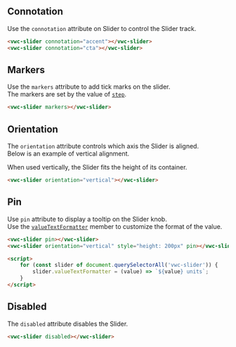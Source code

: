 ## Connotation

Use the `connotation` attribute on Slider to control the Slider track.

```html preview blocks>
<vwc-slider connotation="accent"></vwc-slider>
<vwc-slider connotation="cta"></vwc-slider>
```

## Markers

Use the `markers` attribute to add tick marks on the slider.  
The markers are set by the value of [`step`](/components/slider/code/#step).

```html preview blocks
<vwc-slider markers></vwc-slider>
```

## Orientation

The `orientation` attribute controls which axis the Slider is aligned.  
Below is an example of vertical alignment.

<vwc-note connotation="information" icon="info-line">
<p>When used vertically, the Slider fits the height of its container.</p>
</vwc-note>

```html preview center 300px
<vwc-slider orientation="vertical"></vwc-slider>
```

## Pin

Use `pin` attribute to display a tooltip on the Slider knob.  
Use the [`valueTextFormatter`](/components/slider/code/#value-text-formatter) member to customize the format of the value.

```html preview
<vwc-slider pin></vwc-slider>
<vwc-slider orientation="vertical" style="height: 200px" pin></vwc-slider>

<script>
	for (const slider of document.querySelectorAll('vwc-slider')) {
		slider.valueTextFormatter = (value) => `${value} units`;
	}
</script>
```

## Disabled

The `disabled` attribute disables the Slider.

```html preview blocks
<vwc-slider disabled></vwc-slider>
```

